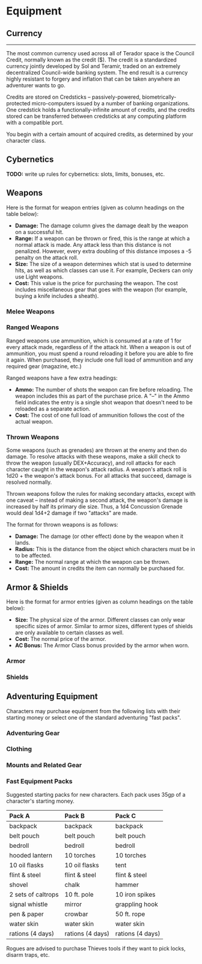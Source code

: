 <!-- $header Equipment Tables -->

# Equipment

<!-- TODO: rework all equipment lists. -->

## Currency

<div class="float-right t-full">

<!-- $data wealth.yml metal -->

-----

<!-- $data wealth.yml class_wealth -->

</div>

The most common currency used across all of Terador space is the Council Credit, normally known as the credit ($). The credit is a standardized currency jointly developed by Sol and Teramir, traded on an extremely decentralized Council-wide banking system. The end result is a currency highly resistant to forgery and inflation that can be taken anywhere an adventurer wants to go.

Credits are stored on Credsticks – passively-powered, biometrically-protected micro-computers issued by a number of banking organizations. One credstick holds a functionally-infinite amount of credits, and the credits stored can be transferred between credsticks at any computing platform with a compatible port.

You begin with a certain amount of acquired credits, as determined by your character class.

## Cybernetics

**TODO:** write up rules for cybernetics: slots, limits, bonuses, etc.

## Weapons

Here is the format for weapon entries (given as column headings on the table below):

- **Damage:** The damage column gives the damage dealt by the weapon on a successful hit.
- **Range:** If a weapon can be thrown or fired, this is the range at which a normal attack is made. Any attack less than this distance is not penalized. However, every extra doubling of this distance imposes a -5 penalty on the attack roll.
- **Size:** The size of a weapon determines which stat is used to determine hits, as well as which classes can use it. For example, Deckers can only use Light weapons.
- **Cost:** This value is the price for purchasing the weapon. The cost includes miscellaneous gear that goes with the weapon (for example, buying a knife includes a sheath).

### Melee Weapons

<!-- $data weapons.yml melee -->

<div class="page-break-after"></div>

### Ranged Weapons

Ranged weapons use ammunition, which is consumed at a rate of 1 for every attack made, regardless of if the attack hit. When a weapon is out of ammunition, you must spend a round reloading it before you are able to fire it again. When purchased, they include one full load of ammunition and any required gear (magazine, etc.)

Ranged weapons have a few extra headings:

- **Ammo:** The number of shots the weapon can fire before reloading. The weapon includes this as part of the purchase price. A "–" in the Ammo field indicates the entry is a single shot weapon that doesn't need to be reloaded as a separate action.
- **Cost:** The cost of one full load of ammunition follows the cost of the actual weapon.

<!-- $data weapons.yml ranged -->

###  Thrown Weapons

Some weapons (such as grenades) are thrown at the enemy and then do damage. To resolve attacks with these weapons, make a skill check to throw the weapon (usually DEX+Accuracy), and roll attacks for each character caught in the weapon's attack radius. A weapon's attack roll is 1d20 + the weapon's attack bonus. For all attacks that succeed, damage is resolved normally.

Thrown weapons follow the rules for making secondary attacks, except with one caveat – instead of making a second attack, the weapon's damage is increased by half its primary die size. Thus, a 1d4 Concussion Grenade would deal 1d4+2 damage if two "attacks" are made.

The format for thrown weapons is as follows:

- **Damage:** The damage (or other effect) done by the weapon when it lands.
- **Radius:** This is the distance from the object which characters must be in to be affected.
- **Range:** The normal range at which the weapon can be thrown.
- **Cost:** The amount in credits the item can normally be purchased for.

<!-- $data weapons.yml thrown -->

<div class="page-break-after"> </div>

## Armor & Shields

<!-- TODO: Powered armor and exoskeletons. -->

Here is the format for armor entries (given as column headings on the table below):

- **Size:** The physical size of the armor. Different classes can only wear specific sizes of armor. Similar to armor sizes, different types of shields are only available to certain classes as well.
- **Cost:** The normal price of the armor.
- **AC Bonus:** The Armor Class bonus provided by the armor when worn.

### Armor

<!-- $data armor.yml armor -->

### Shields

<!-- $data armor.yml shields -->

<div class="page-break-after"></div>

## Adventuring Equipment

<!-- TODO: rework all of this. -->

Characters may purchase equipment from the following lists with their starting money or select one of the standard adventuring "fast packs".

### Adventuring Gear

<!-- $data gear.yml adventuring-gear -->

### Clothing

<!-- $data gear.yml clothing -->

### Mounts and Related Gear

<!-- $data gear.yml mounts -->

<div class="page-break-after"></div>

### Fast Equipment Packs

Suggested starting packs for new characters. Each pack uses 35gp of a character's starting money.

<!-- TODO: extend table constructor to allow this sort of data.  -->

| __Pack A__ | __Pack B__ | __Pack C__ |
| :--- | :--- | :--- |
| backpack | backpack | backpack |
| belt pouch | belt pouch | belt pouch |
| bedroll | bedroll | bedroll |
| hooded lantern | 10 torches | 10 torches |
| 10 oil flasks | 10 oil flasks | tent |
| flint & steel | flint & steel | flint & steel |
| shovel | chalk | hammer |
| 2 sets of caltrops | 10 ft. pole | 10 iron spikes |
| signal whistle | mirror | grappling hook |
| pen & paper | crowbar | 50 ft. rope |
| water skin | water skin | water skin |
| rations (4 days) | rations (4 days) | rations (4 days) |

Rogues are advised to purchase Thieves tools if they want to pick locks, disarm traps, etc.
